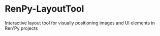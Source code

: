 # RenPy-LayoutTool
Interactive layout tool for visually positioning images and UI elements in Ren'Py projects
